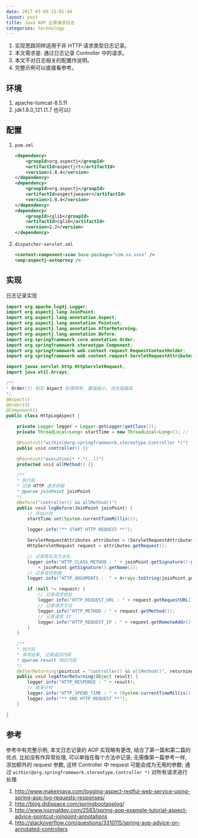 ```yaml
---
date: 2017-03-09 15:01:44
layout: post
title: Java AOP 记录请求日志
categories: technology
---
```


1. 实现思路同样适用于非 HTTP 请求类型日志记录。
2. 本文需求是: 通过日志记录 Controller 中的请求。
3. 本文不对日志相关的配置作说明。
4. 完整示例可以直接看参考。

## 环境

1. apache-tomcat-8.5.11
2. jdk1.8.0_121 (1.7 也可以)

## 配置

1. `pom.xml`

    ```xml
    <dependency>
        <groupId>org.aspectj</groupId>
        <artifactId>aspectjrt</artifactId>
        <version>1.8.4</version>
    </dependency>
    <dependency>
        <groupId>org.aspectj</groupId>
        <artifactId>aspectjweaver</artifactId>
        <version>1.8.4</version>
    </dependency>
    <dependency>
        <groupId>cglib</groupId>
        <artifactId>cglib</artifactId>
        <version>2.2</version>
    </dependency>
    ```

2. `dispatcher-servlet.xml`

    ```xml
    <context:component-scan base-package="com.xx.xxxx" />
    <aop:aspectj-autoproxy />
    ```

## 实现

日志记录实现

```java
import org.apache.log4j.Logger;
import org.aspectj.lang.JoinPoint;
import org.aspectj.lang.annotation.Aspect;
import org.aspectj.lang.annotation.Pointcut;
import org.aspectj.lang.annotation.AfterReturning;
import org.aspectj.lang.annotation.Before;
import org.springframework.core.annotation.Order;
import org.springframework.stereotype.Component;
import org.springframework.web.context.request.RequestContextHolder;
import org.springframework.web.context.request.ServletRequestAttributes;

import javax.servlet.http.HttpServletRequest;
import java.util.Arrays;

/**
* Order(3) 制定 Aspect 处理顺序, 数值越小, 优先级越高
*/
@Aspect()
@Order(3)
@Component()
public class HttpLogAspect {

    private Logger logger = Logger.getLogger(getClass());
    private ThreadLocal<Long> startTime = new ThreadLocal<Long>(); // 记录请求与响应花费的时间

    @Pointcut("within(@org.springframework.stereotype.Controller *)")
    public void controller() {}

    @Pointcut("execution(* *.*(..))")
    protected void allMethod() {}

    /**
    * 执行前
    * 记录 HTTP 请求详细
    * @param joinPoint joinPoint
    */
    @Before("controller() && allMethod()")
    public void logBefore(JoinPoint joinPoint) {
        // 开始计时
        startTime.set(System.currentTimeMillis());

        logger.info("** START HTTP REQUEST **");

        ServletRequestAttributes attributes = (ServletRequestAttributes) RequestContextHolder.getRequestAttributes();
        HttpServletRequest request = attributes.getRequest();

        // 记录类名及方法名
        logger.info("HTTP_CLASS_METHOD : " + joinPoint.getSignature().getDeclaringTypeName() + "."
            + joinPoint.getSignature().getName());
        // 记录请求参数
        logger.info("HTTP_ARGUMENTS :  " + Arrays.toString(joinPoint.getArgs()));

        if (null != request) {
            // 记录请求地址
            logger.info("HTTP_REQUEST_URL : " + request.getRequestURL().toString());
            // 记录请求方法
            logger.info("HTTP_METHOD : " + request.getMethod());
            // 记录请求 IP
            logger.info("HTTP_REQUEST_IP : " + request.getRemoteAddr());
        }
    }

    /**
    * 执行后
    * 请求结束, 记录返回内容
    * @param result 响应内容
    */
    @AfterReturning(pointcut = "controller() && allMethod()", returning = "result")
    public void logAfterReturning(Object result) {
        logger.info("HTTP_RESPONSE : " + result);
        // 结束计时
        logger.info("HTTP_SPEND_TIME : " + (System.currentTimeMillis() - startTime.get()) + " ms");
        logger.info("** END HTTP REQUEST **");
    }

}
```

## 参考

参考中有完整示例, 本文日志记录的 AOP 实现略有更改, 结合了第一篇和第二篇的优点. 比如没有作异常处理, 可以单独在每个方法中记录; 无需像第一篇参考一样, 添加额外的 request 参数, 这样 Controller 中 request 可能会成为无用的参数; 通过 `within(@org.springframework.stereotype.Controller *)` 对所有请求进行处理.

1. <http://www.makeinjava.com/logging-aspect-restful-web-service-using-spring-aop-log-requests-responses/>
2. <http://blog.didispace.com/springbootaoplog/>
3. <http://www.journaldev.com/2583/spring-aop-example-tutorial-aspect-advice-pointcut-joinpoint-annotations>
4. <http://stackoverflow.com/questions/3310115/spring-aop-advice-on-annotated-controllers>
